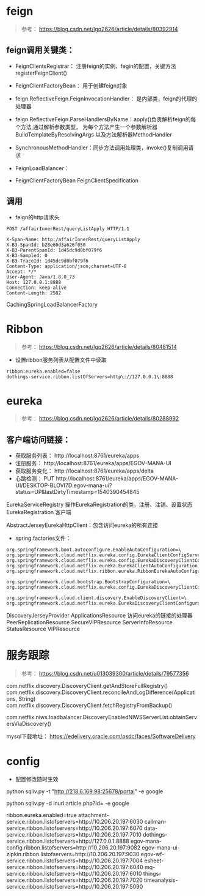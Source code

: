 # feign
> 参考： https://blog.csdn.net/lgq2626/article/details/80392914

## feign调用关键类：
* FeignClientsRegistrar： 注册feign的实例、fegin的配置，关键方法registerFeignClient()
* FeignClientFactoryBean： 用于创建feign对象
* feign.ReflectiveFeign.FeignInvocationHandler： 是内部类，feign的代理的处理器
* feign.ReflectiveFeign.ParseHandlersByName：apply()负责解析feign的每个方法,通过解析参数类型，
	为每个方法产生一个参数解析器BuildTemplateByResolvingArgs
	以及方法解析器MethodHandler
* SynchronousMethodHandler：同步方法调用处理类，invoke()复制调用请求
* FeignLoadBalancer： 

* FeignClientFactoryBean
FeignClientSpecification



## 调用
* feign的http请求头
```
POST /affairInnerRest/queryListApply HTTP/1.1

X-Span-Name: http:/affairInnerRest/queryListApply
X-B3-SpanId: b28e60d3a626f050
X-B3-ParentSpanId: 1d45dc9d0bf079f6
X-B3-Sampled: 0
X-B3-TraceId: 1d45dc9d0bf079f6
Content-Type: application/json;charset=UTF-8
Accept: */*
User-Agent: Java/1.8.0_73
Host: 127.0.0.1:8888
Connection: keep-alive
Content-Length: 2582
```


CachingSpringLoadBalancerFactory

# Ribbon
> 参考： https://blog.csdn.net/lgq2626/article/details/80481514

* 设置ribbon服务列表从配置文件中读取
```
ribbon.eureka.enabled=false
dothings-service.ribbon.listOfServers=http\://127.0.0.1\:8888
```

# eureka
> 参考： https://blog.csdn.net/lgq2626/article/details/80288992

## 客户端访问链接：
* 获取服务列表： http://localhost:8761/eureka/apps
* 注册服务：	http://localhost:8761/eureka/apps/EGOV-MANA-UI
* 获取服务变化： http://localhost:8761/eureka/apps/delta
* 心跳检测： PUT http://localhost:8761/eureka/apps/EGOV-MANA-UI/DESKTOP-BLOVI7D:egov-mana-ui?status=UP&lastDirtyTimestamp=1540390454845

EurekaServiceRegistry 操作EurekaRegistration的类，注册、注销、设置状态
EurekaRegistration 客户端

AbstractJerseyEurekaHttpClient：包含访问eureka的所有连接


* spring.factories文件：
```
org.springframework.boot.autoconfigure.EnableAutoConfiguration=\
org.springframework.cloud.netflix.eureka.config.EurekaClientConfigServerAutoConfiguration,\
org.springframework.cloud.netflix.eureka.config.EurekaDiscoveryClientConfigServiceAutoConfiguration,\
org.springframework.cloud.netflix.eureka.EurekaClientAutoConfiguration,\
org.springframework.cloud.netflix.ribbon.eureka.RibbonEurekaAutoConfiguration

org.springframework.cloud.bootstrap.BootstrapConfiguration=\
org.springframework.cloud.netflix.eureka.config.EurekaDiscoveryClientConfigServiceBootstrapConfiguration

org.springframework.cloud.client.discovery.EnableDiscoveryClient=\
org.springframework.cloud.netflix.eureka.EurekaDiscoveryClientConfiguration
```


DiscoveryJerseyProvider
ApplicationsResource   访问eureka的链接的处理器
PeerReplicationResource
SecureVIPResource
ServerInfoResource
StatusResource
VIPResource

# 服务跟踪
> 参考： https://blog.csdn.net/u013039300/article/details/79577356


com.netflix.discovery.DiscoveryClient.getAndStoreFullRegistry()
com.netflix.discovery.DiscoveryClient.reconcileAndLogDifference(Applications, String)
com.netflix.discovery.DiscoveryClient.fetchRegistryFromBackup()



com.netflix.niws.loadbalancer.DiscoveryEnabledNIWSServerList.obtainServersViaDiscovery()


mysql下载地址：
https://edelivery.oracle.com/osdc/faces/SoftwareDelivery


# config
* 配置修改随时生效



python sqliv.py -t "http://218.6.169.98:25678/portal" -e google  

python sqliv.py -d inurl:article.php?id= -e google



ribbon.eureka.enabled=true
attachment-service.ribbon.listofservers=http\://10.206.20.197\:6030
callman-service.ribbon.listofservers=http\://10.206.20.197\:6070
data-service.ribbon.listofservers=http\://10.206.20.197\:7010
dothings-service.ribbon.listofservers=http\://127.0.0.1\:8888
egov-mana-config.ribbon.listofservers=http\://10.206.20.197\:9082
egov-mana-ui-zipkin.ribbon.listofservers=http\://10.206.20.197\:9030
egov-wf-service.ribbon.listofservers=http\://10.206.20.197\:7004
esheet-service.ribbon.listofservers=http\://10.206.20.197\:6040
mq-service.ribbon.listofservers=http\://10.206.20.197\:6010
things-service.ribbon.listofservers=http\://10.206.20.197\:7020
timeanalysis-service.ribbon.listofservers=http\://10.206.20.197\:5090










